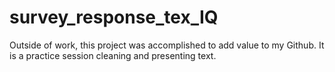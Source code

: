# survey_response_tex_IQ
Outside of work, this project was accomplished to add value to my Github. It is a practice session cleaning and presenting text.
